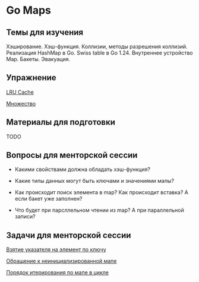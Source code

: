 # Go Maps

## Темы для изучения
Хэширование. Хэш-функция. Коллизии, методы разрешения коллизий.
Реализация HashMap в Go. Swiss table в Go 1.24.
Внутреннее устройство Map. Бакеты.
Эвакуация.

## Упражнение
[LRU Cache](../../homework/04-maps/cache.md)

[Множество](../../homework/04-maps/set.md)

## Материалы для подготовки
TODO

## Вопросы для менторской сессии
* Какими свойствами должна обладать хэш-функция?

* Какие типы данных могут быть ключами и значениями мапы?

* Как происходит поиск элемента в map? Как происходит вставка? А если бакет уже заполнен?

* Что будет при парсллельном чтении из map? А при параллельной записи? 

## Задачи для менторской сессии
[Взятие указателя на элемент по ключу]()

[Обращение к неинициализированной мапе]()

[Порядок итерирования по мапе в цикле]()



